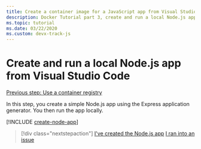 ```yaml
---
title: Create a container image for a JavaScript app from Visual Studio Code
description: Docker Tutorial part 3, create and run a local Node.js app
ms.topic: tutorial
ms.date: 03/22/2020
ms.custom: devx-track-js
---
```


# Create and run a local Node.js app from Visual Studio Code

[Previous step: Use a container registry](tutorial-vscode-docker-node-02.md)

In this step, you create a simple Node.js app using the Express application generator. You then run the app locally.

[!INCLUDE [create-node-app](includes/create-node-app.md)]

> [!div class="nextstepaction"]
> [I've created the  Node.js app](tutorial-vscode-docker-node-04.md) [I ran into an issue](https://www.research.net/r/PWZWZ52?tutorial=node-deployment-azureappservice&step=create-app)

